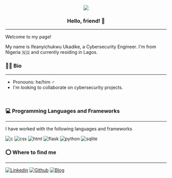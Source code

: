 <p align='center'>
    <img src="https://i.gifer.com/JXA0.gif" align='center'>
</p>

<h3 align='center'> Hello, friend! 👋</h3>

---

Welcome to my page!

My name is Ifeanyichukwu Ukadike, a Cybersecurity Engineer. I'm from Nigeria :nigeria: and currently residing in Lagos.
<br>


### :man_technologist: Bio
---
- Pronouns: he/him :male_sign:
- I'm looking to collaborate on cybersecurity projects.
<br>


### :computer: Programming Languages and Frameworks
---
I have worked with the following languages and frameworks

![c](https://img.shields.io/badge/C-00599C?style=for-the-badge&logo=c&logoColor=white)
![css](https://img.shields.io/badge/CSS3-1572B6?style=for-the-badge&logo=css3&logoColor=white)
![html](https://img.shields.io/badge/HTML5-E34F26?style=for-the-badge&logo=html5&logoColor=white)
![flask](https://img.shields.io/badge/Flask-000000?style=for-the-badge&logo=flask&logoColor=white)
![python](https://img.shields.io/badge/Python-FFD43B?style=for-the-badge&logo=python&logoColor=blue)
![sqlite](https://img.shields.io/badge/SQLite-07405E?style=for-the-badge&logo=sqlite&logoColor=white)
<br>


### :o: Where to find me
---
<a href='https://www.linkedin.com/in/ifeanyiukadike'>![Linkedin](https://img.shields.io/badge/linkedin%20-%230077B5.svg?&style=for-the-badge&logo=linkedin&logoColor=white "Linkedin")</a>
<a href='https://github.com/iukadike'>![Github](https://img.shields.io/badge/GitHub-100000?style=for-the-badge&logo=github&logoColor=white "Github")</a>
<a href='https://iukadike.github.io'>![Blog](https://img.shields.io/badge/iukadike.github.io-685EA9?style=for-the-badge&logo=&logoColor=white)


<!--
**iukadike/iukadike** is a ✨ _special_ ✨ repository because its `README.md` (this file) appears on your GitHub profile.

Here are some ideas to get you started:

- 🔭 I’m currently working on ...
- 🌱 I’m currently learning ...
- 👯 I’m looking to collaborate on ...
- 🤔 I’m looking for help with ...
- 💬 Ask me about ...
- 📫 How to reach me: ...
- 😄 Pronouns: He/Him.....
- ⚡ Fun fact: ...
-->
